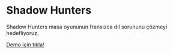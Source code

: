 # Shadow Hunters
Shadow Hunters masa oyununun fransızca dil sorununu çözmeyi hedefliyoruz.

[Demo için tıkla!](https://shadowhunters.net)

